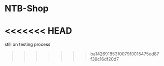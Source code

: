 # NTB-Shop
<<<<<<< HEAD
=======
still on testing process
>>>>>>> ba142691853f007910015475ed87f39c16df20d7
